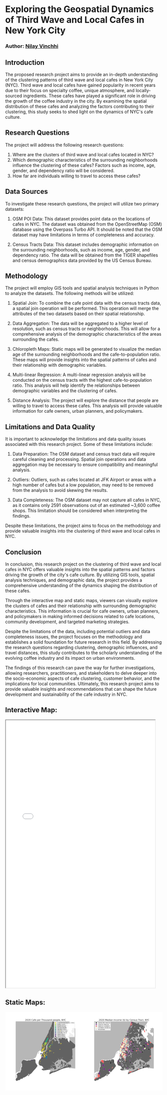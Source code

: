 # Exploring the Geospatial Dynamics of Third Wave and Local Cafes in New York City
### Author: <a href="mailto:nilayvinchhi@gmail.com">Nilay Vinchhi</a>
## Introduction
The proposed research project aims to provide an in-depth understanding of the clustering patterns of third wave and local cafes in New York City (NYC). Third wave and local cafes have gained popularity in recent years due to their focus on specialty coffee, unique atmosphere, and locally-sourced ingredients. These cafes have played a significant role in driving the growth of the coffee industry in the city. By examining the spatial distribution of these cafes and analyzing the factors contributing to their clustering, this study seeks to shed light on the dynamics of NYC's cafe culture.

## Research Questions
The project will address the following research questions:

1. Where are the clusters of third wave and local cafes located in NYC?
2. Which demographic characteristics of the surrounding neighborhoods influence the clustering of these cafes? Factors such as income, age, gender, and dependency ratio will be considered.
3. How far are individuals willing to travel to access these cafes?
## Data Sources
To investigate these research questions, the project will utilize two primary datasets:

1. OSM POI Data: This dataset provides point data on the locations of cafes in NYC. The dataset was obtained from the OpenStreetMap (OSM) database using the Overpass Turbo API. It should be noted that the OSM dataset may have limitations in terms of completeness and accuracy.

2. Census Tracts Data: This dataset includes demographic information on the surrounding neighborhoods, such as income, age, gender, and dependency ratio. The data will be obtained from the TIGER shapefiles and census demographics data provided by the US Census Bureau.

## Methodology
The project will employ GIS tools and spatial analysis techniques in Python to analyze the datasets. The following methods will be utilized:

1. Spatial Join: To combine the cafe point data with the census tracts data, a spatial join operation will be performed. This operation will merge the attributes of the two datasets based on their spatial relationship.

2. Data Aggregation: The data will be aggregated to a higher level of resolution, such as census tracts or neighborhoods. This will allow for a comprehensive analysis of the demographic characteristics of the areas surrounding the cafes.

3. Chloropleth Maps: Static maps will be generated to visualize the median age of the surrounding neighborhoods and the cafe-to-population ratio. These maps will provide insights into the spatial patterns of cafes and their relationship with demographic variables.

4. Multi-linear Regression: A multi-linear regression analysis will be conducted on the census tracts with the highest cafe-to-population ratio. This analysis will help identify the relationships between demographic variables and the clustering of cafes.

5. Distance Analysis: The project will explore the distance that people are willing to travel to access these cafes. This analysis will provide valuable information for cafe owners, urban planners, and policymakers.

## Limitations and Data Quality
It is important to acknowledge the limitations and data quality issues associated with this research project. Some of these limitations include:

1. Data Preparation: The OSM dataset and census tract data will require careful cleaning and processing. Spatial join operations and data aggregation may be necessary to ensure compatibility and meaningful analysis.

2. Outliers: Outliers, such as cafes located at JFK Airport or areas with a high number of cafes but a low population, may need to be removed from the analysis to avoid skewing the results.

3. Data Completeness: The OSM dataset may not capture all cafes in NYC, as it contains only 2591 observations out of an estimated ~3,600 coffee shops. This limitation should be considered when interpreting the findings.

Despite these limitations, the project aims to focus on the methodology and provide valuable insights into the clustering of third wave and local cafes in NYC.

## Conclusion
In conclusion, this research project on the clustering of third wave and local cafes in NYC offers valuable insights into the spatial patterns and factors driving the growth of the city's cafe culture. By utilizing GIS tools, spatial analysis techniques, and demographic data, the project provides a comprehensive understanding of the dynamics shaping the distribution of these cafes.

Through the interactive map and static maps, viewers can visually explore the clusters of cafes and their relationship with surrounding demographic characteristics. This information is crucial for cafe owners, urban planners, and policymakers in making informed decisions related to cafe locations, community development, and targeted marketing strategies.

Despite the limitations of the data, including potential outliers and data completeness issues, the project focuses on the methodology and establishes a solid foundation for future research in this field. By addressing the research questions regarding clustering, demographic influences, and travel distances, this study contributes to the scholarly understanding of the evolving coffee industry and its impact on urban environments.

The findings of this research can pave the way for further investigations, allowing researchers, practitioners, and stakeholders to delve deeper into the socio-economic aspects of cafe clustering, customer behavior, and the implications for local communities. Ultimately, this research project aims to provide valuable insights and recommendations that can shape the future development and sustainability of the cafe industry in NYC.

## Interactive Map: 
<iframe src= "map.html" height= "855" width= "95%">
</iframe>


## Static Maps:
<div style="display: flex;">
  <img src="map1.png" style="width: 50%; height: auto;">
  <img src="map2.png" style="width: 50%; height: auto;">
</div>

